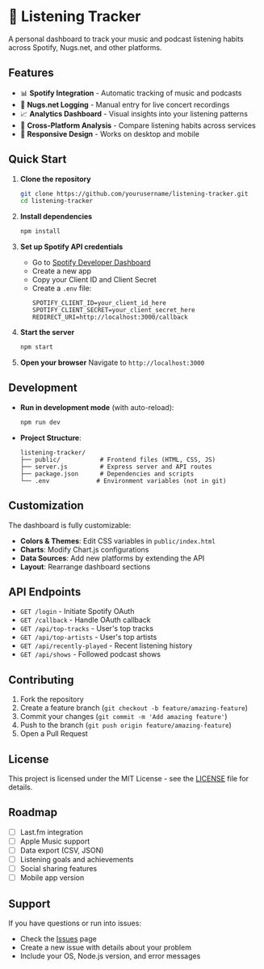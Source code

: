 # 🎵 Listening Tracker

A personal dashboard to track your music and podcast listening habits across Spotify, Nugs.net, and other platforms.

## Features

- 📊 **Spotify Integration** - Automatic tracking of music and podcasts
- 🎸 **Nugs.net Logging** - Manual entry for live concert recordings
- 📈 **Analytics Dashboard** - Visual insights into your listening patterns
- 🎯 **Cross-Platform Analysis** - Compare listening habits across services
- 📱 **Responsive Design** - Works on desktop and mobile

## Quick Start

1. **Clone the repository**

   ```bash
   git clone https://github.com/yourusername/listening-tracker.git
   cd listening-tracker
   ```

2. **Install dependencies**

   ```bash
   npm install
   ```

3. **Set up Spotify API credentials**

   - Go to [Spotify Developer Dashboard](https://developer.spotify.com/dashboard)
   - Create a new app
   - Copy your Client ID and Client Secret
   - Create a `.env` file:
     ```
     SPOTIFY_CLIENT_ID=your_client_id_here
     SPOTIFY_CLIENT_SECRET=your_client_secret_here
     REDIRECT_URI=http://localhost:3000/callback
     ```

4. **Start the server**

   ```bash
   npm start
   ```

5. **Open your browser**
   Navigate to `http://localhost:3000`

## Development

- **Run in development mode** (with auto-reload):

  ```bash
  npm run dev
  ```

- **Project Structure**:
  ```
  listening-tracker/
  ├── public/           # Frontend files (HTML, CSS, JS)
  ├── server.js         # Express server and API routes
  ├── package.json      # Dependencies and scripts
  └── .env             # Environment variables (not in git)
  ```

## Customization

The dashboard is fully customizable:

- **Colors & Themes**: Edit CSS variables in `public/index.html`
- **Charts**: Modify Chart.js configurations
- **Data Sources**: Add new platforms by extending the API
- **Layout**: Rearrange dashboard sections

## API Endpoints

- `GET /login` - Initiate Spotify OAuth
- `GET /callback` - Handle OAuth callback
- `GET /api/top-tracks` - User's top tracks
- `GET /api/top-artists` - User's top artists
- `GET /api/recently-played` - Recent listening history
- `GET /api/shows` - Followed podcast shows

## Contributing

1. Fork the repository
2. Create a feature branch (`git checkout -b feature/amazing-feature`)
3. Commit your changes (`git commit -m 'Add amazing feature'`)
4. Push to the branch (`git push origin feature/amazing-feature`)
5. Open a Pull Request

## License

This project is licensed under the MIT License - see the [LICENSE](LICENSE) file for details.

## Roadmap

- [ ] Last.fm integration
- [ ] Apple Music support
- [ ] Data export (CSV, JSON)
- [ ] Listening goals and achievements
- [ ] Social sharing features
- [ ] Mobile app version

## Support

If you have questions or run into issues:

- Check the [Issues](https://github.com/yourusername/listening-tracker/issues) page
- Create a new issue with details about your problem
- Include your OS, Node.js version, and error messages
